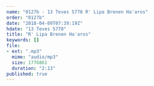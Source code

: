 ```yaml
---
name: "0127b - 13 Teves 5778 R' Lipa Brenen Ha'aros"
order: "0127b"
date: "2018-04-09T07:39:19Z"
hdate: "13 Teves 5778"
title: "R' Lipa Brenen Ha'aros"
keywords: []
file:
- ext: ".mp3"
  mime: "audio/mp3"
  size: 1776861
  duration: "2:13"
published: true
---
```


